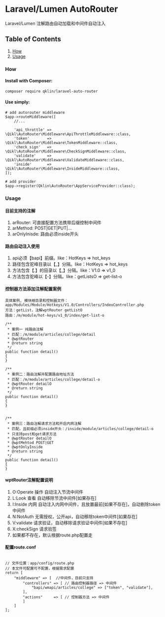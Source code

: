 # Laravel/Lumen AutoRouter
Laravel/Lumen 注解路由自动加载和中间件自动注入

## Table of Contents

1. [How](#how)
1. [Usage](#Usage)

### How

#### Install with Composer:

```
composer require qklin/laravel-auto-router
```

#### Use simply:

```
# add autorouter middleware
$app->routeMiddleware([
    //...

    'api_throttle' => \Qikl\AutoRouter\Middleware\ApiThrottleMiddleware::class,
    'token'        => \Qikl\AutoRouter\Middleware\TokenMiddleware::class,
    'check_sign'   => \Qikl\AutoRouter\Middleware\CheckSignMiddleware::class,
    'validate'     => \Qikl\AutoRouter\Middleware\ValidateMiddleware::class,
    'inside'       => \Qikl\AutoRouter\Middleware\InsideMiddleware::class,
]);

# add provider
$app->register(Qklin\AutoRouter\AppServiceProvider::class);
```

### Usage
#### 目前支持的注解
1. arRouter: 可直接配置方法携带后缀控制中间件
1. arMethod: POST|GET|PUT|...
1. arOnlyInisde: 路由必须inside开头

#### 路由自动注入使用
1. api必须【bapi】前缀。like：HotKeys => hot_keys
1. 路径包含驼峰目录以【_】分隔。like：HotKeys => hot_keys
1. 方法包含【.】的目录以【_】分隔。like：V1.0 => v1_0
1. 方法包含驼峰以【-】分隔。like：getListsO => get-list-o


#### 控制器方法添加注解配置案例
```
具体案例, 模块根目录和控制器文件：app/Modules/Module/Hotkeys/V1.0/Controllers/IndexController.php
方法：getList，注解wptRouter getListO
路由：/m/module/hot-keys/v1_0/index/get-list-o

/**
 * 案例一 纯路由注解
 * 匹配：/m/module/articles/college/detail
 * @wptRouter
 * @return string
 */
public function detail()
{
}
 
/**
 * 案例二：路由注解并配置路由地址方法
 * 匹配：/m/module/articles/college/detail-o
 * @wptRouter detailO
 * @return string
 */
public function detail()
{
}
 
 
/**
 * 案例三：路由注解请求方法和开启内网注解
 * 匹配，且前缀必须inside开头：/inside/module/articles/college/detail-o
 * 只支持post和get请求方法
 * @wptRouter detailO
 * @wptMehtod POST|GET
 * @wptOnlyInside
 * @return string
 */
public function detail()
{
}
```

#### wptRouter注解配置说明
1. O:Operate   操作 自动注入节流中间件
2. L:Look      查看 自动移除节流中间件[如果存在]
3. I:Inside    内网 自动注入内网中间件，且放置最前[如果不存在]，自动剔除token中间件
4. N:NotAuth   无需授权，公开api，自动移除token中间件[如果存在]
5. V:validate  请求验证，自动移除请求验证中间件[如果不存在]
6. X:checkSign 请求验签
6. 如果都不存在，默认根据route.php配置走

#### 配置route.conf
```

// 文件位置：app/config/route.php
// 本文件可配置可不配置，根据需求配置
return [
    "middleware" => [  //中间件，目前只支持
        "controllers" => [ // 路由控制器路径 => 中间件
            "bapi/wmapi/articles/college" => ["token", "validate"],
        ],
        "actions"     => [ // 控制器方法 => 中间件
        ]
    ]
];
```